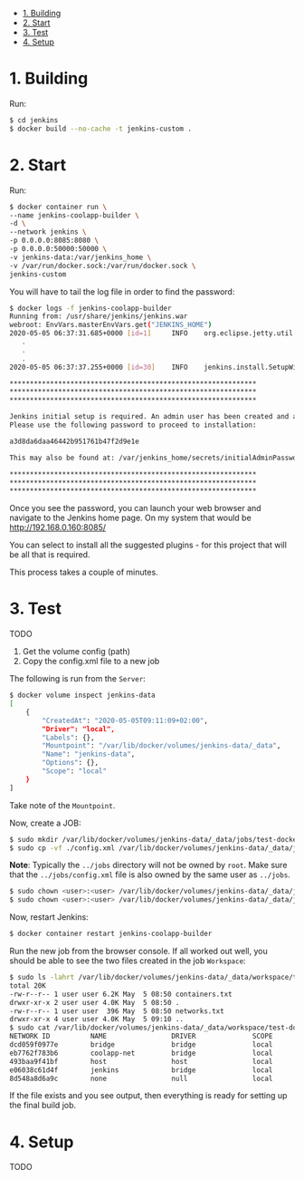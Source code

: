 
- [1. Building](#1-building)
- [2. Start](#2-start)
- [3. Test](#3-test)
- [4. Setup](#4-setup)

# 1. Building

Run:

```bash
$ cd jenkins
$ docker build --no-cache -t jenkins-custom .
```

# 2. Start

Run:

```bash
$ docker container run \
--name jenkins-coolapp-builder \
-d \
--network jenkins \
-p 0.0.0.0:8085:8080 \
-p 0.0.0.0:50000:50000 \
-v jenkins-data:/var/jenkins_home \
-v /var/run/docker.sock:/var/run/docker.sock \
jenkins-custom
```

You will have to tail the log file in order to find the password:

```bash
$ docker logs -f jenkins-coolapp-builder
Running from: /usr/share/jenkins/jenkins.war
webroot: EnvVars.masterEnvVars.get("JENKINS_HOME")
2020-05-05 06:37:31.685+0000 [id=1]     INFO    org.eclipse.jetty.util.log.Log#initialized: Logging initialized @297ms to org.eclipse.jetty.util.log.JavaUtilLog
   .
   .
   .
2020-05-05 06:37:37.255+0000 [id=30]    INFO    jenkins.install.SetupWizard#init: 

*************************************************************
*************************************************************
*************************************************************

Jenkins initial setup is required. An admin user has been created and a password generated.
Please use the following password to proceed to installation:

a3d8da6daa46442b951761b47f2d9e1e

This may also be found at: /var/jenkins_home/secrets/initialAdminPassword

*************************************************************
*************************************************************
*************************************************************
```

Once you see the password, you can launch your web browser and navigate to the Jenkins home page. On my system that would be http://192.168.0.160:8085/

You can select to install all the suggested plugins - for this project that will be all that is required.

This process takes a couple of minutes.

# 3. Test

TODO

1. Get the volume config (path)
1. Copy the config.xml file to a new job

The following is run from the `Server`:

```bash
$ docker volume inspect jenkins-data
[
    {
        "CreatedAt": "2020-05-05T09:11:09+02:00",
        "Driver": "local",
        "Labels": {},
        "Mountpoint": "/var/lib/docker/volumes/jenkins-data/_data",
        "Name": "jenkins-data",
        "Options": {},
        "Scope": "local"
    }
]
```

Take note of the `Mountpoint`.

Now, create a JOB:

```bash
$ sudo mkdir /var/lib/docker/volumes/jenkins-data/_data/jobs/test-docker-access
$ sudo cp -vf ./config.xml /var/lib/docker/volumes/jenkins-data/_data/jobs/test-docker-access
```

__Note__: Typically the `../jobs` directory will not be owned by `root`. Make sure that the `../jobs/config.xml` file is also owned by the same user as `../jobs`.

```bash
$ sudo chown <user>:<user> /var/lib/docker/volumes/jenkins-data/_data/jobs/test-docker-access
$ sudo chown <user>:<user> /var/lib/docker/volumes/jenkins-data/_data/jobs/test-docker-access/config.xml
```

Now, restart Jenkins:

```bash
$ docker container restart jenkins-coolapp-builder
```

Run the new job from the browser console. If all worked out well, you should be able to see the two files created in the job `Workspace`:

```bash
$ sudo ls -lahrt /var/lib/docker/volumes/jenkins-data/_data/workspace/test-docker-access
total 20K
-rw-r--r-- 1 user user 6.2K May  5 08:50 containers.txt
drwxr-xr-x 2 user user 4.0K May  5 08:50 .
-rw-r--r-- 1 user user  396 May  5 08:50 networks.txt
drwxr-xr-x 4 user user 4.0K May  5 09:10 ..
$ sudo cat /var/lib/docker/volumes/jenkins-data/_data/workspace/test-docker-access/networks.txt
NETWORK ID          NAME                DRIVER              SCOPE
dcd059f0977e        bridge              bridge              local
eb7762f783b6        coolapp-net         bridge              local
493baa9f41bf        host                host                local
e06038c61d4f        jenkins             bridge              local
8d548a8d6a9c        none                null                local
```

If the file exists and you see output, then everything is ready for setting up the final build job.

# 4. Setup

TODO
